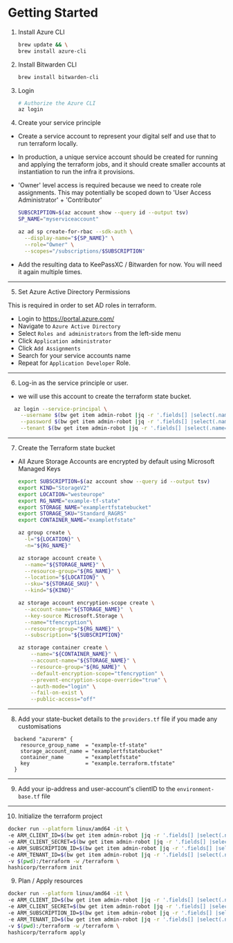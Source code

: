 # Getting Started

1. Install Azure CLI

   ```bash
   brew update && \
   brew install azure-cli
   ```

2. Install Bitwarden CLI

   ```bash
   brew install bitwarden-cli
   ```

3. Login

   ```bash
   # Authorize the Azure CLI
   az login
   ```

4. Create your service principle

  - Create a service account to represent your digital self and use that to run terraform locally.

  - In production, a unique service account should be created for running and applying the terraform jobs,
and it should create smaller accounts at instantiation to run the infra it provisions.

  - 'Owner' level access is required because we need to create role assignments. This may potentially be
scoped down to 'User Access Administrator' + 'Contributor'

      ```bash
      SUBSCRIPTION=$(az account show --query id --output tsv)
      SP_NAME="myserviceaccount"

      az ad sp create-for-rbac --sdk-auth \
        --display-name="${SP_NAME}" \
        --role="Owner" \
        --scopes="/subscriptions/$SUBSCRIPTION"
      ```

  - Add the resulting data to KeePassXC / Bitwarden for now. You will need it again multiple times.

___


5. Set Azure Active Directory Permissions

This is required in order to set AD roles in terraform.

  - Login to https://portal.azure.com/
  - Navigate to `Azure Active Directory`
  - Select `Roles and administrators` from the left-side menu
  - Click `Application administrator`
  - Click `Add Assignments`
  - Search for your service accounts name
  - Repeat for `Application Developer` Role.

___

6. Log-in as the service principle or user.

- we will use this account to create the terraform state bucket.

```bash
  az login --service-principal \
    --username $(bw get item admin-robot |jq -r '.fields[] |select(.name=="clientId") |.value') \
    --password $(bw get item admin-robot |jq -r '.fields[] |select(.name=="clientSecret") |.value') \
    --tenant $(bw get item admin-robot |jq -r '.fields[] |select(.name=="tenantId") |.value')
```

____

7. Create the Terraform state bucket

  - All Azure Storage Accounts are encrypted by default using Microsoft Managed Keys
    ```bash
    export SUBSCRIPTION=$(az account show --query id --output tsv)    
    export KIND="StorageV2"
    export LOCATION="westeurope"
    export RG_NAME="example-tf-state"
    export STORAGE_NAME="examplertfstatebucket"
    export STORAGE_SKU="Standard_RAGRS"
    export CONTAINER_NAME="exampletfstate"

    az group create \
      -l="${LOCATION}" \
      -n="${RG_NAME}"

    az storage account create \
      --name="${STORAGE_NAME}" \
      --resource-group="${RG_NAME}" \
      --location="${LOCATION}" \
      --sku="${STORAGE_SKU}" \
      --kind="${KIND}"

    az storage account encryption-scope create \
      --account-name="${STORAGE_NAME}"  \
      --key-source Microsoft.Storage \
      --name="tfencryption"\
      --resource-group="${RG_NAME}" \
      --subscription="${SUBSCRIPTION}"

    az storage container create \
        --name="${CONTAINER_NAME}" \
        --account-name="${STORAGE_NAME}" \
        --resource-group="${RG_NAME}" \
        --default-encryption-scope="tfencryption" \
        --prevent-encryption-scope-override="true" \
        --auth-mode="login" \
        --fail-on-exist \
        --public-access="off"
    ```
___

8. Add your state-bucket details to the `providers.tf` file if you made any customisations

```hcl
  backend "azurerm" {
    resource_group_name  = "example-tf-state"
    storage_account_name = "examplertfstatebucket"
    container_name       = "exampletfstate"
    key                  = "example.terraform.tfstate"
  }
```
___

9. Add your ip-address and user-account's clientID to the `environment-base.tf` file

___

10. Initialize the terraform project

```bash
docker run --platform linux/amd64 -it \
-e ARM_CLIENT_ID=$(bw get item admin-robot |jq -r '.fields[] |select(.name=="clientId") |.value') \
-e ARM_CLIENT_SECRET=$(bw get item admin-robot |jq -r '.fields[] |select(.name=="clientSecret") |.value') \
-e ARM_SUBSCRIPTION_ID=$(bw get item admin-robot |jq -r '.fields[] |select(.name=="subscriptionId") |.value') \
-e ARM_TENANT_ID=$(bw get item admin-robot |jq -r '.fields[] |select(.name=="tenantId") |.value') \
-v $(pwd):/terraform -w /terraform \
hashicorp/terraform init
```

9. Plan / Apply resources

```bash
docker run --platform linux/amd64 -it \
-e ARM_CLIENT_ID=$(bw get item admin-robot |jq -r '.fields[] |select(.name=="clientId") |.value') \
-e ARM_CLIENT_SECRET=$(bw get item admin-robot |jq -r '.fields[] |select(.name=="clientSecret") |.value') \
-e ARM_SUBSCRIPTION_ID=$(bw get item admin-robot |jq -r '.fields[] |select(.name=="subscriptionId") |.value') \
-e ARM_TENANT_ID=$(bw get item admin-robot |jq -r '.fields[] |select(.name=="tenantId") |.value') \
-v $(pwd):/terraform -w /terraform \
hashicorp/terraform apply
```

